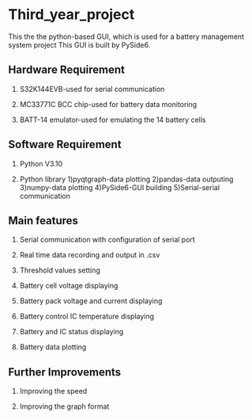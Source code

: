 # Third_year_project
This the the python-based GUI, which is used for a battery management system project
This GUI is built by PySide6.

## Hardware Requirement
1. S32K144EVB-used for serial communication

2. MC33771C BCC chip-used for battery data monitoring

3. BATT-14 emulator-used for emulating the 14 battery cells

## Software Requirement
1. Python V3.10

2. Python library
 1)pyqtgraph-data plotting
 2)pandas-data outputing
 3)numpy-data plotting
 4)PySide6-GUI building
 5)Serial-serial communication
 
## Main features
1. Serial communication with configuration of serial port

2. Real time data recording and output in .csv

3. Threshold values setting

4. Battery cell voltage displaying

5. Battery pack voltage and current displaying

6. Battery control IC temperature displaying

7. Battery and IC status displaying

8. Battery data plotting

## Further Improvements
1. Improving the speed

2. Improving the graph format
